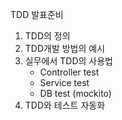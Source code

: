 TDD 발표준비

1. TDD의 정의
2. TDD개발 방법의 예시
3. 실무에서 TDD의 사용법
   - Controller test
   - Service test
   - DB test (mockito)
4. TDD와 테스트 자동화
